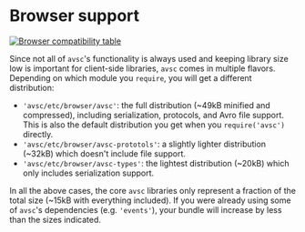 # Browser support

[![Browser compatibility table](https://saucelabs.com/browser-matrix/mtth.svg)](https://saucelabs.com/u/buffer)

Since not all of `avsc`'s functionality is always used and keeping library size
low is important for client-side libraries, `avsc` comes in multiple flavors.
Depending on which module you `require`, you will get a different distribution:

+ `'avsc/etc/browser/avsc'`: the full distribution (~49kB minified and
  compressed), including serialization, protocols, and Avro file support. This
  is also the default distribution you get when you `require('avsc')` directly.
+ `'avsc/etc/browser/avsc-prototols'`: a slightly lighter distribution (~32kB)
  which doesn't include file support.
+ `'avsc/etc/browser/avsc-types'`: the lightest distribution (~20kB) which
  only includes serialization support.

In all the above cases, the core `avsc` libraries only represent a fraction of
the total size (~15kB with everything included). If you were already using some
of `avsc`'s dependencies (e.g. `'events'`), your bundle will increase by less
than the sizes indicated.
